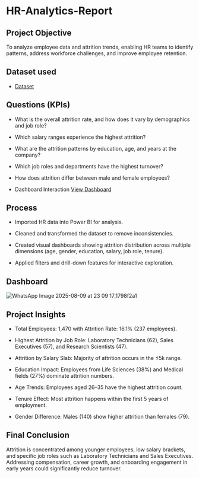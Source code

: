 # HR-Analytics-Report

## Project Objective
To analyze employee data and attrition trends, enabling HR teams to identify patterns, address workforce challenges, and improve employee retention.

## Dataset used
- <a href="https://github.com/saiprakash364/HR-Analytics-Report/blob/main/HR_Analytics.csv">Dataset</a>

## Questions (KPIs)

- What is the overall attrition rate, and how does it vary by demographics and job role?

- Which salary ranges experience the highest attrition?

- What are the attrition patterns by education, age, and years at the company?

- Which job roles and departments have the highest turnover?

- How does attrition differ between male and female employees?

- Dashboard Interaction <a href="https://github.com/saiprakash364/HR-Analytics-Report/blob/main/WhatsApp%20Image%202025-08-09%20at%2023.09.17_1798f2a1.jpg">View Dashboard</a>

## Process

- Imported HR data into Power BI for analysis.

- Cleaned and transformed the dataset to remove inconsistencies.

- Created visual dashboards showing attrition distribution across multiple dimensions (age, gender, education, salary, job role, tenure).

- Applied filters and drill-down features for interactive exploration.

## Dashboard
![WhatsApp Image 2025-08-09 at 23 09 17_1798f2a1](https://github.com/user-attachments/assets/4791b06e-086c-4daf-853e-08d2fac59f16)

## Project Insights

- Total Employees: 1,470 with Attrition Rate: 16.1% (237 employees).

- Highest Attrition by Job Role: Laboratory Technicians (62), Sales Executives (57), and Research Scientists (47).

- Attrition by Salary Slab: Majority of attrition occurs in the ≤5k range.

- Education Impact: Employees from Life Sciences (38%) and Medical fields (27%) dominate attrition numbers.

- Age Trends: Employees aged 26–35 have the highest attrition count.

- Tenure Effect: Most attrition happens within the first 5 years of employment.

- Gender Difference: Males (140) show higher attrition than females (79).


 ## Final Conclusion
Attrition is concentrated among younger employees, low salary brackets, and specific job roles such as Laboratory Technicians and Sales Executives. Addressing compensation, career growth, and onboarding engagement in early years could significantly reduce turnover.

